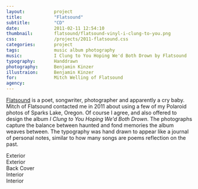 ```yaml
---
layout:           project
title:            "Flatsound"
subtitle:         "CD"
date:             2011-02-11 12:54:10
thumbnail:        flatsound/flatsound-vinyl-i-clung-to-you.png
css:              /projects/2011-flatsound.css
categories:       project
tags:             music album photography
music:            I Clung to You Hoping We'd Both Drown by Flatsound
typography:       Handdrawn
photography:      Benjamin Kinzer
illustraion:      Benjamin Kinzer
for:              Mitch Welling of Flatsound
agency:           
---
```

[Flatsound](http://www.flatsound.org/) is a poet, songwriter, photographer and apparently a cry baby. Mitch of Flatsound contacted me in 2011 about using a few of my Polaroid photos of Sparks Lake, Oregon. Of course I agree, and also offered to design the album *I Clung to You Hoping We'd Both Drown*. The photographs capture the balance between haunted and fond memories the album weaves between. The typography was hand drawn to appear like a journal of personal notes, similar to how many songs are poems reflection on the past. 

<div class="flatsound-cd-exterior">
  <div class="note">Exterior</div>
</div>
<div class="flatsound-cd-exterior-small-screen">
  <div class="note">Exterior</div>
</div>
<div class="flatsound-cd-back">
  <div class="note">Back Cover</div>
</div>
<div class="flatsound-cd-interior">
  <div class="note">Interior</div>
</div>
<div class="flatsound-cd-interior-small-screen">
  <div class="note">Interior</div>
</div>